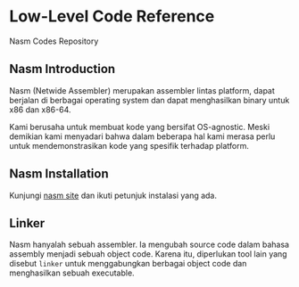 # Low-Level Code Reference

Nasm Codes Repository

## Nasm Introduction

Nasm (Netwide Assembler) merupakan assembler lintas platform, dapat berjalan di berbagai operating system dan dapat menghasilkan binary untuk x86 dan x86-64.

Kami berusaha untuk membuat kode yang bersifat OS-agnostic. Meski demikian kami menyadari bahwa dalam beberapa hal kami merasa perlu untuk mendemonstrasikan kode yang spesifik terhadap platform.

## Nasm Installation

Kunjungi [nasm site](http://nasm.us) dan ikuti petunjuk instalasi yang ada.

## Linker

Nasm hanyalah sebuah assembler. Ia mengubah source code dalam bahasa assembly menjadi sebuah object code. Karena itu, diperlukan tool lain yang disebut `linker` untuk menggabungkan berbagai object code dan menghasilkan sebuah executable.

